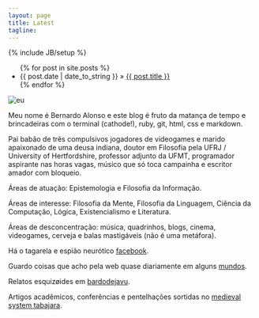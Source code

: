 ```yaml
---
layout: page
title: Latest
tagline: 
---
```

{% include JB/setup %}



<ul class="posts">
  {% for post in site.posts %}
    <li><span>{{ post.date | date_to_string }}</span> &raquo; <a href="{{ BASE_PATH }}{{ post.url }}">{{ post.title }}</a></li>
  {% endfor %}
</ul>

![eu](http://f.cl.ly/items/0N3P431I1K0r1O131I22/bernardo_.jpg)

Meu nome é Bernardo Alonso e este blog é fruto da matança de tempo e brincadeiras com o terminal (cathode!), ruby, git, html, css e markdown.

Pai babão de três compulsivos jogadores de videogames e marido apaixonado de uma deusa indiana, doutor em Filosofia pela UFRJ / University of Hertfordshire, professor adjunto da UFMT, programador aspirante nas horas vagas, músico que só toca campainha e escritor amador com bloqueio.

Áreas de atuação: Epistemologia e Filosofia da Informação.

Áreas de interesse: Filosofia da Mente, Filosofia da Linguagem, Ciência da Computação, Lógica, Existencialismo e Literatura.

Áreas de desconcentração: música, quadrinhos, blogs, cinema, videogames, cerveja e balas mastigáveis (não é uma metáfora).

Há o tagarela e espião neurótico [facebook](https://www.facebook.com/bernard.alonso).

Guardo coisas que acho pela web quase diariamente em alguns [mundos](http://mundos.tumblr.com).

Relatos esquizøides em [bardodejavu](http://bardodejavu.tumblr.com).

Artigos acadêmicos, conferências e pentelhações sortidas no [medieval system tabajara](http://buscatextual.cnpq.br/buscatextual/visualizacv.do?id=K4283265Y4).




